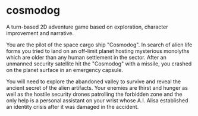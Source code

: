 # cosmodog

A turn-based 2D adventure game based on exploration, character improvement and narrative.

You are the pilot of the space cargo ship "Cosmodog". In search of alien life forms you tried to land on an off-limit planet 
hosting mysterious monolyths which are older than any human settlement in the sector. After an unmanned security
satellite hit the "Cosmodog" with a missile, you crashed on the planet surface in an emergency capsule. 

You will need to explore the abandoned valley to survive and reveal the ancient secret of the alien artifacts. Your enemies are 
thirst and hunger as well as the hostile security drones patrolling the forbidden zone and the only help is a personal assistant 
on your wrist whose A.I. Alisa established an identity crisis after it was damaged in the accident.

